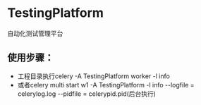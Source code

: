 # TestingPlatform
自动化测试管理平台
## 使用步骤：
* 工程目录执行celery -A TestingPlatform worker -l info
* 或者celery multi start w1 -A TestingPlatform -l info --logfile = celerylog.log --pidfile = celerypid.pid(后台执行)

